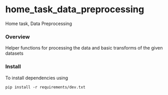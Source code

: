# home_task_data_preprocessing
Home task, Data Preprocessing

### Overview
Helper functions for processing the data and basic transforms of the given datasets

### Install
To install dependencies using
```shell script
pip install -r requirements/dev.txt
```
